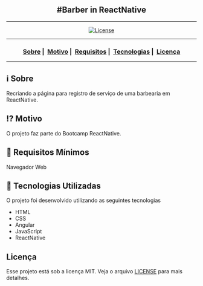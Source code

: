 <h2 align="center">#Barber in ReactNative </h2>

___


<p align="center">
  <a href="LICENSE">
    <img alt="License" src="https://img.shields.io/badge/license-MIT-%23F8952D">
  </a>
</p>

___

<h3 align="center">
  <a href="#information_source-sobre">Sobre</a>&nbsp;|&nbsp;
  <a href="#interrobang-motivo">Motivo</a>&nbsp;|&nbsp;
  <a href="#seedling-requisitos-mínimos">Requisitos</a>&nbsp;|&nbsp;
  <a href="#rocket-tecnologias-utilizadas">Tecnologias</a>&nbsp;|&nbsp;
  <a href="#licença">Licença</a>
</h3>

___

## :information_source: Sobre

Recriando a página para registro de serviço de uma barbearia em ReactNative.

## :interrobang: Motivo

O projeto faz parte do Bootcamp ReactNative.


## :seedling: Requisitos Mínimos

Navegador Web

## :rocket: Tecnologias Utilizadas 

O projeto foi desenvolvido utilizando as seguintes tecnologias

- HTML
- CSS
- Angular
- JavaScript
- ReactNative


## Licença 

Esse projeto está sob a licença MIT. Veja o arquivo [LICENSE](LICENSE) para mais detalhes.